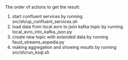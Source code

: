 The order of actions to get the result:

1) start confluent services by running  
src/sh/up_confluent_services.sh
2) load data from local avro to json kafka topic by running  
local_avro_into_kafka_json.py
3) create new topic with extended data by running  
faust_streams_expedia.py
4) making aggregation and showing results by running  
src/sh/run_ksql.sh